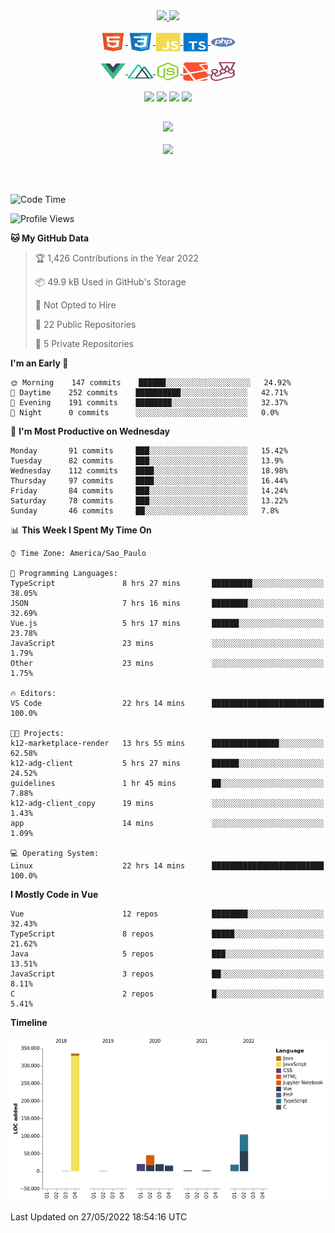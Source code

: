 <div align="center">
  <a href="https://github.com/Rodolfo-Santos">
  <img height="180em" src="https://github-readme-stats.vercel.app/api?username=Rodolfo-Santos&show_icons=true&theme=monokai&include_all_commits=true&count_private=true"/>
  <img height="180em" src="https://github-readme-stats.vercel.app/api/top-langs/?username=Rodolfo-Santos&layout=compact&langs_count=7&theme=monokai"/>
</div>
<br/>

<div align="center">
  <img align="center" alt="HTML" height="30" width="40" src="https://raw.githubusercontent.com/devicons/devicon/master/icons/html5/html5-original.svg">
  <img align="center" alt="CSS" height="30" width="40" src="https://raw.githubusercontent.com/devicons/devicon/master/icons/css3/css3-original.svg">
  <img align="center" alt="JS" height="30" width="40" src="https://raw.githubusercontent.com/devicons/devicon/master/icons/javascript/javascript-plain.svg">
  <img align="center" alt="TS" height="30" width="40" src="https://raw.githubusercontent.com/devicons/devicon/master/icons/typescript/typescript-plain.svg">
  <img align="center" alt="PHP" height="30" width="40" src="https://raw.githubusercontent.com/devicons/devicon/master/icons/php/php-plain.svg">
</div>
  
<br/>
  
<div align="center">
  <img align="center" alt="VueJS" height="30" width="40" src="https://raw.githubusercontent.com/devicons/devicon/master/icons/vuejs/vuejs-original.svg">
  <img align="center" alt="NuxtJS" height="30" width="40" src="https://raw.githubusercontent.com/devicons/devicon/master/icons/nuxtjs/nuxtjs-original.svg">
  <img align="center" alt="NodeJS" height="30" width="40" src="https://raw.githubusercontent.com/devicons/devicon/master/icons/nodejs/nodejs-plain.svg">
  <img align="center" alt="Laravel" height="30" width="40" src="https://raw.githubusercontent.com/devicons/devicon/master/icons/laravel/laravel-plain.svg">
  <img align="center" alt="Blade" height="30" width="40" src="https://raw.githubusercontent.com/devicons/devicon/master/icons/jest/jest-plain.svg">
</div>
  
<br/>
  
<div align="center"> 
  <a href="https://www.instagram.com/rodolfo.d.santos/" target="_blank"><img src="https://img.shields.io/badge/-Instagram-%23E4405F?style=for-the-badge&logo=instagram&logoColor=white" target="_blank"></a>
 <a href="https://discord.gg/7h4QC4MA" target="_blank"><img src="https://img.shields.io/badge/Discord-7289DA?style=for-the-badge&logo=discord&logoColor=white" target="_blank"></a> 
  <a href="mailto:rodolfodossantos29@gmail.com" target="_blank"><img src="https://img.shields.io/badge/-Gmail-%23333?style=for-the-badge&logo=gmail&logoColor=white"></a>
  <a href="https://www.linkedin.com/in/rodolfosantos29/" target="_blank"><img src="https://img.shields.io/badge/-LinkedIn-%230077B5?style=for-the-badge&logo=linkedin&logoColor=white" target="_blank"></a>  
</div>
  
##
 
<div align="center">
   <img height="180em" src="http://github-readme-streak-stats.herokuapp.com?user=rodolfo-santos&theme=monokai&hide_border=true&date_format=M%20j%5B%2C%20Y%5D"/>
</div>
  
<br/>
  
<div align="center">
  <img src="https://activity-graph.herokuapp.com/graph?username=rodolfo-santos&custom_title=Rodolfo%27s%20activity%20graph&theme=monokai&hide_border=true"/>
</div>
  
##
<br/>
  
<!--START_SECTION:waka-->
![Code Time](http://img.shields.io/badge/Code%20Time-0%20secs-blue)

![Profile Views](http://img.shields.io/badge/Profile%20Views-16-blue)

**🐱 My GitHub Data** 

> 🏆 1,426 Contributions in the Year 2022
 > 
> 📦 49.9 kB Used in GitHub's Storage 
 > 
> 🚫 Not Opted to Hire
 > 
> 📜 22 Public Repositories 
 > 
> 🔑 5 Private Repositories  
 > 
**I'm an Early 🐤** 

```text
🌞 Morning    147 commits    ██████░░░░░░░░░░░░░░░░░░░   24.92% 
🌆 Daytime    252 commits    ██████████░░░░░░░░░░░░░░░   42.71% 
🌃 Evening    191 commits    ████████░░░░░░░░░░░░░░░░░   32.37% 
🌙 Night      0 commits      ░░░░░░░░░░░░░░░░░░░░░░░░░   0.0%

```
📅 **I'm Most Productive on Wednesday** 

```text
Monday       91 commits     ███░░░░░░░░░░░░░░░░░░░░░░   15.42% 
Tuesday      82 commits     ███░░░░░░░░░░░░░░░░░░░░░░   13.9% 
Wednesday    112 commits    ████░░░░░░░░░░░░░░░░░░░░░   18.98% 
Thursday     97 commits     ████░░░░░░░░░░░░░░░░░░░░░   16.44% 
Friday       84 commits     ███░░░░░░░░░░░░░░░░░░░░░░   14.24% 
Saturday     78 commits     ███░░░░░░░░░░░░░░░░░░░░░░   13.22% 
Sunday       46 commits     ██░░░░░░░░░░░░░░░░░░░░░░░   7.8%

```


📊 **This Week I Spent My Time On** 

```text
⌚︎ Time Zone: America/Sao_Paulo

💬 Programming Languages: 
TypeScript               8 hrs 27 mins       █████████░░░░░░░░░░░░░░░░   38.05% 
JSON                     7 hrs 16 mins       ████████░░░░░░░░░░░░░░░░░   32.69% 
Vue.js                   5 hrs 17 mins       ██████░░░░░░░░░░░░░░░░░░░   23.78% 
JavaScript               23 mins             ░░░░░░░░░░░░░░░░░░░░░░░░░   1.79% 
Other                    23 mins             ░░░░░░░░░░░░░░░░░░░░░░░░░   1.75%

🔥 Editors: 
VS Code                  22 hrs 14 mins      █████████████████████████   100.0%

🐱‍💻 Projects: 
k12-marketplace-render   13 hrs 55 mins      ███████████████░░░░░░░░░░   62.58% 
k12-adg-client           5 hrs 27 mins       ██████░░░░░░░░░░░░░░░░░░░   24.52% 
guidelines               1 hr 45 mins        ██░░░░░░░░░░░░░░░░░░░░░░░   7.88% 
k12-adg-client_copy      19 mins             ░░░░░░░░░░░░░░░░░░░░░░░░░   1.43% 
app                      14 mins             ░░░░░░░░░░░░░░░░░░░░░░░░░   1.09%

💻 Operating System: 
Linux                    22 hrs 14 mins      █████████████████████████   100.0%

```

**I Mostly Code in Vue** 

```text
Vue                      12 repos            ████████░░░░░░░░░░░░░░░░░   32.43% 
TypeScript               8 repos             █████░░░░░░░░░░░░░░░░░░░░   21.62% 
Java                     5 repos             ███░░░░░░░░░░░░░░░░░░░░░░   13.51% 
JavaScript               3 repos             ██░░░░░░░░░░░░░░░░░░░░░░░   8.11% 
C                        2 repos             █░░░░░░░░░░░░░░░░░░░░░░░░   5.41%

```


**Timeline**

![Chart not found](https://raw.githubusercontent.com/rodolfo-santos/rodolfo-santos/main/charts/bar_graph.png) 


 Last Updated on 27/05/2022 18:54:16 UTC
<!--END_SECTION:waka-->     
              
